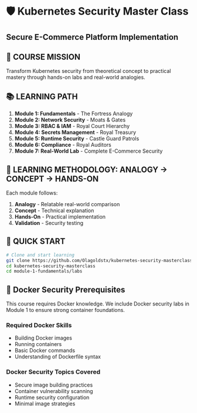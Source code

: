 # 🛡️ Kubernetes Security Master Class
## Secure E-Commerce Platform Implementation

## 🎯 COURSE MISSION
Transform Kubernetes security from theoretical concept to practical mastery through hands-on labs and real-world analogies.

## 📚 LEARNING PATH
1. **Module 1: Fundamentals** - The Fortress Analogy
2. **Module 2: Network Security** - Moats & Gates
3. **Module 3: RBAC & IAM** - Royal Court Hierarchy
4. **Module 4: Secrets Management** - Royal Treasury
5. **Module 5: Runtime Security** - Castle Guard Patrols
6. **Module 6: Compliance** - Royal Auditors
7. **Module 7: Real-World Lab** - Complete E-Commerce Security

## 🏰 LEARNING METHODOLOGY: ANALOGY → CONCEPT → HANDS-ON
Each module follows:
1. **Analogy** - Relatable real-world comparison
2. **Concept** - Technical explanation
3. **Hands-On** - Practical implementation
4. **Validation** - Security testing

## 🚀 QUICK START
```bash
# Clone and start learning
git clone https://github.com/Olagoldstx/kubernetes-security-masterclass
cd kubernetes-security-masterclass
cd module-1-fundamentals/labs
```

## 🐳 Docker Security Prerequisites
This course requires Docker knowledge. We include Docker security labs in Module 1 to ensure strong container foundations.

### Required Docker Skills
- Building Docker images
- Running containers
- Basic Docker commands
- Understanding of Dockerfile syntax

### Docker Security Topics Covered
- Secure image building practices
- Container vulnerability scanning
- Runtime security configuration
- Minimal image strategies
